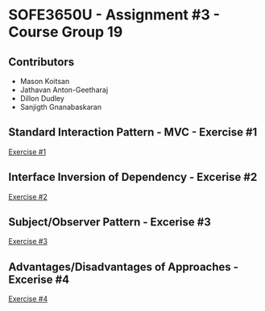# SOFE3650U - Assignment #3 - Course Group 19

## Contributors
* Mason Koitsan 
* Jathavan Anton-Geetharaj
* Dillon Dudley
* Sanjigth Gnanabaskaran

## Standard Interaction Pattern - MVC - Exercise #1

[Exercise #1](/https://github.com/sanjigth/Assignment3-SOFE3650U-Group19/tree/main/Exercise%20%231%20-%20Standard%20Interaction%20Pattern)

## Interface Inversion of Dependency - Excerise #2 

[Exercise #2](/https://github.com/sanjigth/Assignment3-SOFE3650U-Group19/tree/main/Exercise%20%232%20-%20Interface%20Inversion)

## Subject/Observer Pattern - Excerise #3

[Exercise #3](/https://github.com/sanjigth/Assignment3-SOFE3650U-Group19/tree/main/Exercise%20%233%20-%20Subject-Observer%20Pattern%20Inversion)

## Advantages/Disadvantages of Approaches - Excerise #4

[Exercise #4](/)